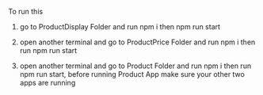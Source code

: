 To run this

1) go to ProductDisplay Folder and run npm i then npm run start

2) open another terminal and go to ProductPrice Folder and run npm i then run npm run start

3) open another terminal and go to Product Folder and run npm i then run npm run start, before running Product App make sure your other two apps are running